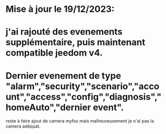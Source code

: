 Mise à jour le 19/12/2023:
===
j'ai rajouté des evenements supplémentaire, puis maintenant compatible jeedom v4.
===
Dernier evenement de type
 "alarm","security","scenario","account","access","config","diagnosis","homeAuto","dernier event". 
 ===
reste à faire ajout de camera myfox mais malheureusement je n'ai pas la camera adéquat.

